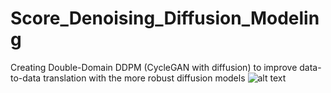 # Score_Denoising_Diffusion_Modeling
Creating Double-Domain DDPM (CycleGAN with diffusion) to improve data-to-data translation with the more robust diffusion models
![alt text](https://github.com/[Vtewari2311]/[Score_Denoising_Diffusion_Modeling]/blob/[branch]/unknown.jpg?raw=true)
